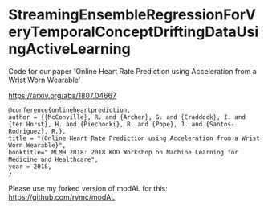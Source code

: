 # StreamingEnsembleRegressionForVeryTemporalConceptDriftingDataUsingActiveLearning
Code for our paper 'Online Heart Rate Prediction using Acceleration from a Wrist Worn Wearable' 

https://arxiv.org/abs/1807.04667

	@conference{onlineheartprediction,
	author = {{McConville}, R. and {Archer}, G. and {Craddock}, I. and {ter Horst}, H. and {Piechocki}, R. and {Pope}, J. and {Santos-Rodriguez}, R.},
	title = "{Online Heart Rate Prediction using Acceleration from a Wrist Worn Wearable}",
	booktitle=" MLMH 2018: 2018 KDD Workshop on Machine Learning for Medicine and Healthcare",
	year = 2018,
	}


Please use my forked version of modAL for this: https://github.com/rymc/modAL

